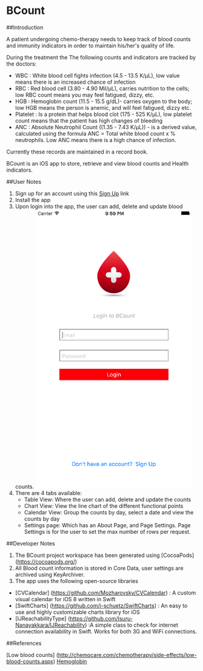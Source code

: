 # BCount

##Introduction
     
A patient undergoing chemo-therapy needs to keep track of blood counts and immunity indicators in order to maintain his/her's quality of life.  

During the treatment the The following counts and indicators are tracked by the doctors:
- WBC : White blood cell fights infection (4.5 - 13.5 K/μL), low value means there is an increased chance of infection
- RBC : Red blood cell (3.80 - 4.90 Mil/μL), carries nutrition to the cells; low RBC count means you may feel fatigued, dizzy, etc.
- HGB : Hemoglobin count (11.5 - 15.5 g/dL)- carries oxygen to the body; low HGB means the person is anemic, and will feel fatigued, dizzy etc.
- Platelet : Is a protein that helps blood clot (175 - 525 K/μL), low platelet count means that the patient has high changes of bleeding
- ANC : Absolute Neutrophil Count ((1.35 - 7.43 K/μL)) - is a derived value, calculated using the formula ANC = Total white blood count  x % neutrophils.  Low ANC means there is a high chance of infection.

Currently these records are maintained in a record book.

BCount is an iOS app to store, retrieve and view blood counts and Health indicators. 

##User Notes
1.  Sign up for an account using this [Sign Up](http://jbossews-soulbuzz.rhcloud.com/signup.html) link
2.  Install the app
3.  Upon login into the app, the user can add, delete and update blood counts.
    ![Login](ScreenShots/LoginScreen.png)
4.  There are 4 tabs available:
    - Table View:  Where the user can add, delete and update the counts
    - Chart View:  View the line chart of the different functional points
    - Calendar View: Group the counts by day, select a date and view the counts by day
    - Settings page:  Which has an About Page, and Page Settings.  Page Settings is for the user to set the max number of rows per request.

##Developer Notes
1. The BCount project workspace has been generated using [CocoaPods] (https://cocoapods.org/) 
2. All Blood count information is stored in Core Data, user settings are archived using KeyArchiver.
3. The app uses the following open-source libraries
  - [CVCalendar] (https://github.com/Mozharovsky/CVCalendar) : A custom visual calendar for iOS 8 written in Swift
  - [SwiftCharts] (https://github.com/i-schuetz/SwiftCharts) : An easy to use and highly customizable charts library for iOS
  - [IJReachabilityType] (https://github.com/Isuru-Nanayakkara/IJReachability) :A simple class to check for internet connection availability in Swift. Works for both 3G and WiFi connections.

##References

[Low blood counts] (http://chemocare.com/chemotherapy/side-effects/low-blood-counts.aspx)
[Hemoglobin ](http://www.mayoclinic.org/symptoms/low-hemoglobin/basics/definition/sym-20050760)
